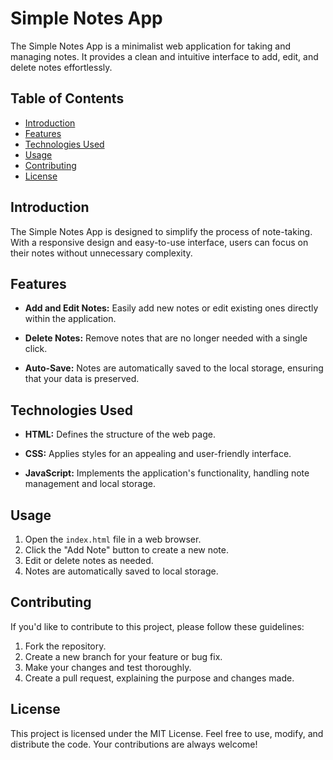 # Simple Notes App

The Simple Notes App is a minimalist web application for taking and managing notes. It provides a clean and intuitive interface to add, edit, and delete notes effortlessly.

## Table of Contents
- [Introduction](#introduction)
- [Features](#features)
- [Technologies Used](#technologies-used)
- [Usage](#usage)
- [Contributing](#contributing)
- [License](#license)

## Introduction

The Simple Notes App is designed to simplify the process of note-taking. With a responsive design and easy-to-use interface, users can focus on their notes without unnecessary complexity.

## Features

- **Add and Edit Notes:** Easily add new notes or edit existing ones directly within the application.

- **Delete Notes:** Remove notes that are no longer needed with a single click.

- **Auto-Save:** Notes are automatically saved to the local storage, ensuring that your data is preserved.

## Technologies Used

- **HTML:** Defines the structure of the web page.

- **CSS:** Applies styles for an appealing and user-friendly interface.

- **JavaScript:** Implements the application's functionality, handling note management and local storage.

## Usage

1. Open the `index.html` file in a web browser.
2. Click the "Add Note" button to create a new note.
3. Edit or delete notes as needed.
4. Notes are automatically saved to local storage.

## Contributing

If you'd like to contribute to this project, please follow these guidelines:

1. Fork the repository.
2. Create a new branch for your feature or bug fix.
3. Make your changes and test thoroughly.
4. Create a pull request, explaining the purpose and changes made.

## License

This project is licensed under the MIT License. Feel free to use, modify, and distribute the code. Your contributions are always welcome!
